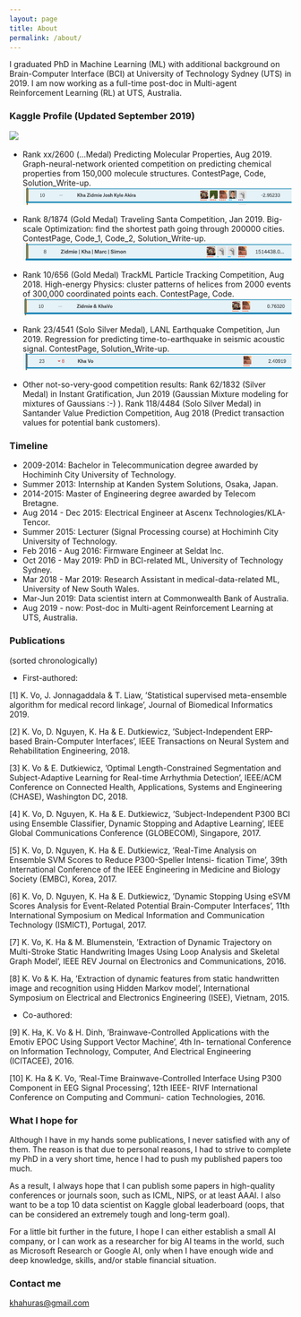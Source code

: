 ```yaml
---
layout: page
title: About
permalink: /about/
---
```


I graduated PhD in Machine Learning (ML) with additional background on Brain-Computer Interface (BCI) at University of Technology Sydney (UTS) in 2019. I am now working as a full-time post-doc in Multi-agent Reinforcement Learning (RL) at UTS, Australia.


### Kaggle Profile (Updated September 2019)
<div class="imgcap">
<img src="/images/Kaggle_Profile_Sep2019">
</div>

* Rank xx/2600 (...Medal) Predicting Molecular Properties, Aug 2019. Graph-neural-network oriented competition on predicting chemical properties from 150,000 molecule structures. ContestPage, Code, Solution_Write-up.
![_config.yml](/images/Molecule_2.png)

* Rank 8/1874 (Gold Medal) Traveling Santa Competition, Jan 2019. Big-scale Optimization: find the shortest path going through 200000 cities. ContestPage, Code_1, Code_2, Solution_Write-up.
![_config.yml](/images/TravelingSanta.png)

* Rank 10/656 (Gold Medal) TrackML Particle Tracking Competition, Aug 2018. High-energy Physics: cluster patterns of helices from 2000 events of 300,000 coordinated points each. ContestPage, Code.
![_config.yml](/images/TrackML.png)

* Rank 23/4541 (Solo Silver Medal), LANL Earthquake Competition, Jun 2019. Regression for predicting time-to-earthquake in seismic acoustic signal. ContestPage, Solution_Write-up.
![_config.yml](/images/LANL.png)

* Other not-so-very-good competition results: Rank 62/1832 (Silver Medal) in Instant Gratification, Jun 2019 (Gaussian Mixture modeling for mixtures of Gaussians :-) ). Rank 118/4484 (Solo Silver Medal) in Santander Value Prediction Competition, Aug 2018 (Predict transaction values for potential bank customers).

### Timeline

* 2009-2014: Bachelor in Telecommunication degree awarded by Hochiminh City University of Technology.
* Summer 2013: Internship at Kanden System Solutions, Osaka, Japan.
* 2014-2015: Master of Engineering degree awarded by Telecom Bretagne.
* Aug 2014 - Dec 2015: Electrical Engineer at Ascenx Technologies/KLA-Tencor.
* Summer 2015: Lecturer (Signal Processing course) at Hochiminh City University of Technology.
* Feb 2016 - Aug 2016: Firmware Engineer at Seldat Inc.
* Oct 2016 - May 2019: PhD in BCI-related ML, University of Technology Sydney.
* Mar 2018 - Mar 2019: Research Assistant in medical-data-related ML, University of New South Wales.
* Mar-Jun 2019: Data scientist intern at Commonwealth Bank of Australia.
* Aug 2019 - now: Post-doc in Multi-agent Reinforcement Learning at UTS, Australia.

### Publications
(sorted chronologically)
* First-authored:

[1] K. Vo, J. Jonnagaddala & T. Liaw, ’Statistical supervised meta-ensemble algorithm for medical record linkage’, Journal of Biomedical Informatics 2019.

[2] K. Vo, D. Nguyen, K. Ha & E. Dutkiewicz, ’Subject-Independent ERP-based Brain-Computer Interfaces’, IEEE Transactions on Neural System and Rehabilitation Engineering, 2018.

[3] K. Vo & E. Dutkiewicz, ’Optimal Length-Constrained Segmentation and Subject-Adaptive Learning for Real-time Arrhythmia Detection’, IEEE/ACM Conference on Connected Health, Applications, Systems and Engineering (CHASE), Washington DC, 2018.

[4] K. Vo, D. Nguyen, K. Ha & E. Dutkiewicz, ’Subject-Independent P300 BCI using Ensemble Classifier, Dynamic Stopping and Adaptive Learning’, IEEE Global Communications Conference (GLOBECOM), Singapore, 2017.

[5] K. Vo, D. Nguyen, K. Ha & E. Dutkiewicz, ’Real-Time Analysis on Ensemble SVM Scores to Reduce P300-Speller Intensi- fication Time’, 39th International Conference of the IEEE Engineering in Medicine and Biology Society (EMBC), Korea, 2017.

[6] K. Vo, D. Nguyen, K. Ha & E. Dutkiewicz, ’Dynamic Stopping Using eSVM Scores Analysis for Event-Related Potential Brain-Computer Interfaces’, 11th International Symposium on Medical Information and Communication Technology (ISMICT), Portugal, 2017.

[7] K. Vo, K. Ha & M. Blumenstein, ’Extraction of Dynamic Trajectory on Multi-Stroke Static Handwriting Images Using Loop Analysis and Skeletal Graph Model’, IEEE REV Journal on Electronics and Communications, 2016.

[8] K. Vo & K. Ha, ’Extraction of dynamic features from static handwritten image and recognition using Hidden Markov model’, International Symposium on Electrical and Electronics Engineering (ISEE), Vietnam, 2015.

* Co-authored:

[9] K. Ha, K. Vo & H. Dinh, ’Brainwave-Controlled Applications with the Emotiv EPOC Using Support Vector Machine’, 4th In- ternational Conference on Information Technology, Computer, And Electrical Engineering (ICITACEE), 2016.

[10] K. Ha & K. Vo, ’Real-Time Brainwave-Controlled Interface Using P300 Component in EEG Signal Processing’, 12th IEEE- RIVF International Conference on Computing and Communi- cation Technologies, 2016.

### What I hope for

Although I have in my hands some publications, I never satisfied with any of them. The reason is that due to personal reasons, I had to strive to complete my PhD in a very short time, hence I had to push my published papers too much.

As a result, I always hope that I can publish some papers in high-quality conferences or journals soon, such as ICML, NIPS, or at least AAAI. I also want to be a top 10 data scientist on Kaggle global leaderboard (oops, that can be considered an extremely tough and long-term goal).

For a little bit further in the future, I hope I can either establish a small AI company, or I can work as a researcher for big AI teams in the world, such as Microsoft Research or Google AI, only when I have enough wide and deep knowledge, skills, and/or stable financial situation.


### Contact me

[khahuras@gmail.com](mailto:khahuras@gmail.com)
